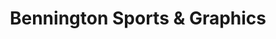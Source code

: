 ---
title: "Bennington Sports & Graphics"
url: /bennington/bennington-sports-and-graphics/
shop: shop
---